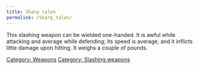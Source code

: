 ```yaml
---
title: Sharp talon
permalink: /Sharp_talon/
---
```


This slashing weapon can be wielded one-handed. It is awful while
attacking and average while defending; its speed is average, and it
inflicts little damage upon hitting. It weighs a couple of pounds.

[Category: Weapons](Category:_Weapons "wikilink") [Category: Slashing
weapons](Category:_Slashing_weapons "wikilink")